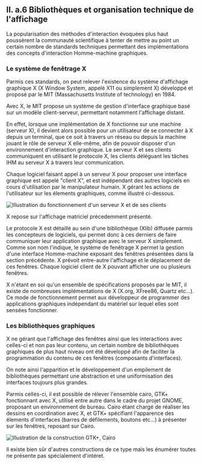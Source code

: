 ## II. a.6 Bibliothèques et organisation technique de l'affichage

La popularisation des méthodes d'interaction évoquées plus haut poussèrent la communauté scientifique à tenter de mettre au point un certain nombre de standards techniques permettant des implémentations des concepts d'interaction Homme-machine graphiques.

### Le système de fenêtrage X

Parmis ces standards, on peut relever l'existence du système d'affichage graphique X (X Window System, appelé X11 ou simplement X) développé et proposé par le MIT (Massachusetts Institute of technology) en 1984. 

Avec X, le MIT propose un système de gestion d'interface graphique basé sur un modèle client-serveur, permettant notamment l'affichage distant. 

En effet, lorsque une implémentation de X fonctionne sur une machine (serveur X), il devient alors possible pour un utilisateur de se connecter à X depuis un terminal, que ce soit à travers un réseau ou depuis la machine jouant le rôle de serveur X elle-même, afin de pouvoir disposer d'un environnement d'interaction graphique. Le serveur X et ses clients communiquent en utilisant le protocole X, les clients déléguant les tâches IHM au serveur X à travers leur communication. 

Chaque logiciel faisant appel à un serveur X pour proposer une interface graphique est appelé "client X", et est indépendant des autres logiciels en cours d'utilisation par le manipulateur humain. X gérant les actions de l'utilisateur sur les élements graphiques, comme illustré ci-dessous.

![Illustration du fonctionnement d'un serveur X et de ses clients](https://upload.wikimedia.org/wikipedia/commons/0/03/X_client_server_example.svg)

X repose sur l'affichage matriciel précedemment présenté. 

Le protocole X est détaillé au sein d'une bibliothèque (Xlib) diffusée parmis les concepteurs de logiciels, qui permet donc à ces derniers de faire communiquer leur application graphique avec le serveur X simplement.
Comme son nom l'indique, le système de fenêtrage X permet la gestion d'une interface Homme-machine exposant des fenêtres présentées dans la section précédente. X prévoit entre-autre l'affichage et le déplacement de ces fenêtres. Chaque logiciel client de X pouvant afficher une ou plusieurs fenêtres. 

X n'étant en soi qu'un ensemble de spécifications proposés par le MIT, il existe de nombreuses implémentations de X (X.org, XFree86, Quartz etc...). Ce mode de fonctionnement permet aux développeur de programmer des applications graphiques indépendant du matériel sur lequel elles sont sensées fonctionner. 

### Les bibliothèques graphiques

X ne gérant que l'affichage des fenêtres ainsi que les interactions avec celles-ci et non pas leur contenu, un certain nombre de bibliothèques graphiques de plus haut niveau ont été développé afin de faciliter la programmation du contenu de ces fenêtres (composants d'interfaces). 

On note ainsi l'apparition et le développement d'un empilement de bibliothèques permettant une abstraction et une uniformisation des interfaces toujours plus grandes.

Parmis celles-ci, il est possible de rélever l'ensemble cairo, GTK+ fonctionnant avec X, utilisé entre autre dans le cadre du projet GNOME, proposant un environnement de bureau. Cairo étant chargé de réaliser les dessins en coordination avec X, et GTK+ spécifiant l'apparence des élements d'interfaces (barres de défilements, boutons etc...) à présenter sur les fenêtres, reposant sur Cairo.

![Illustration de la construction GTK+, Cairo](https://upload.wikimedia.org/wikipedia/commons/a/ab/GTK%2B_software_architecture.svg)

Il existe bien sûr d'autres constructions de ce type mais les énumérer toutes ne présente pas spécialement d'intéret. 





 
